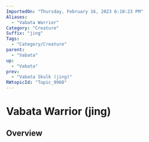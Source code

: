 ```yaml
---
ImportedOn: "Thursday, February 16, 2023 6:10:23 PM"
Aliases:
  - "Vabata Warrior"
Category: "Creature"
Suffix: "jing"
Tags:
  - "Category/Creature"
parent:
  - "Vabata"
up:
  - "Vabata"
prev:
  - "Vabata Skulk (jing)"
RWtopicId: "Topic_9960"
---
```

# Vabata Warrior (jing)
## Overview
